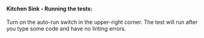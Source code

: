 #### Kitchen Sink - Running the tests:
Turn on the auto-run switch in the upper-right corner. The test will run after you type some code and have no linting errors.

